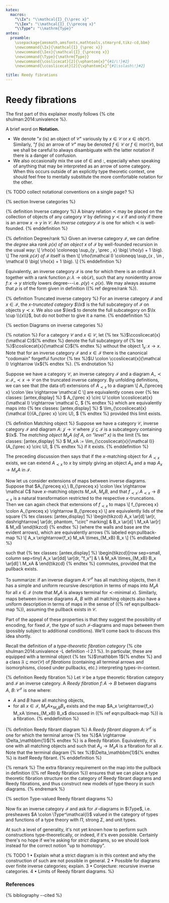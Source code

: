 ```yaml
---
katex:
  macros:
    "\\Ix": "\\mathcal{I}_{\\prec x}"
    "\\Iex": "\\mathcal{I}_{\\preceq x}"
    "\\Type": "\\mathrm{Type}"
antex:
  preamble:
    \usepackage{amsmath,amsfonts,mathtools,stmaryrd,tikz-cd,bbm}
    \newcommand{\Ix}{\mathcal{I}_{\prec x}}
    \newcommand{\Iex}{\mathcal{I}_{\preceq x}}
    \newcommand{\Type}{\mathrm{Type}}
    \newcommand{\coslicecat}[2]{\vphantom{x}^{#1/\!}#2}
    \newcommand{\ccoslicecat}[2]{\vphantom{x}^{#1\sslash\!}#2}

title: Reedy fibrations
---
```


# Reedy fibrations

The first part of this explainer mostly follows {% cite shulman:2014:univalence %}.

A brief word on **Notation.**
- We denote "$x$ (is) an object of $\mathcal C$" variously by $x \in \mathcal C$ or $x \in \mathrm{ob}(\mathcal C)$.
Similarly, "$f$ (is) an arrow of $\mathcal C$" may be denoted $f \in \mathcal C$ or $f \in \mathrm{mor}(\mathcal C)$, but we shall be careful to always disambiguate with the latter notation if there is a danger of confusion.
- We also occasionally mix the use of $\in$ and $\colon$, especially when speaking of anything that may be interpreted as an arrow of some category.
When this occurs outside of an explicitly type theoretic context, one should feel free to mentally substitute the more comfortable notation for the other.

{% TODO collect notational conventions on a single page? %}


{% section Inverse categories %}

{% definition Inverse category %}
A binary relation $\prec$ may be placed on the collection of objects of any category $\mathcal C$ by defining $y \prec x$ if and only if there is an arrow $x \rightarrow y$ in $\mathcal C$.
An *inverse category* $\mathcal I$ is one for which $\prec$ is well-founded.
{% enddefinition %}

{% definition Degree/rank %}
Given an inverse category $\mathcal I$, we can define the *degree* aka *rank $\rho(x)$ of an object $x$* of $\mathcal I$ by well-founded recursion in the usual way:
\\[
  \rho(x) \coloneqq \sup_{y \, \prec \, x} \big( \rho(y) + 1 \big).
\\]
The *rank $\rho(\mathcal I)$ of $\mathcal I$* itself is then
\\[
  \rho(\mathcal I) \coloneqq \sup_{x \, \in \, \mathcal I} \big( \rho(x) + 1 \big).
\\]
{% enddefinition %}

Equivalently, an inverse category $\mathcal I$ is one for which there is an ordinal $\lambda$ together with a rank function $\rho \colon \lambda \rightarrow \mathrm{ob}(\mathcal I)$, such that any nonidentity arrow $f \colon x \rightarrow y$ strictly lowers degree---i.e. $\rho(y) < \rho(x)$.
We may always assume that $\rho$ is of the form given in definition ({% ref degree/rank %}).

{% definition Truncated inverse category %}
For an inverse category $\mathcal I$ and $x \in \mathcal I$, the *$x$-truncated category $\Ix$* is the full subcategory of $\mathcal I$ on objects $y \prec x$.
We also use $\Iex$ to denote the full subcategory on $\Ix \cup \\{x\\}$, but do not bother to give it a name.
{% enddefinition %}


{% section Diagrams on inverse categories %}

{% notation %}
For a category $\mathcal C$ and $x \in \mathcal C$, let
{% tex %}$\ccoslicecat{x}{\mathcal C}${% endtex %}
denote the full subcategory of
{% tex %}$\coslicecat{x}{\mathcal C}${% endtex %}
without the object $\mathrm{1}_x \colon x \rightarrow x$.
Note that for an inverse category $\mathcal I$ and $x \in \mathcal I$ there is the canonical "codomain" forgetful functor
{% tex %}$U \colon \ccoslicecat{x}{\mathcal I} \rightarrow \Ix${% endtex %}.
{% endnotation %}

Suppose we have a category $\mathcal C$, an inverse category $\mathcal I$ and a diagram $A\_{\prec x} \colon \mathcal{I}\_{\prec x} \rightarrow \mathcal C$ on the truncated inverse category.
By unfolding definitions, we can see that (the data of) extensions of $A_{\prec x}$ to a diagram
\\[
  A_{\preceq x} \colon \Iex \rightarrow \mathcal C
\\]
are equivalently cones over
{% tex classes: [antex,display] %}
$
  A_{\prec x} \circ U \colon \ccoslicecat{x}{\mathcal I} \rightarrow \mathcal C,
$
{% endtex %}
which are equivalently maps into
{% tex classes: [antex,display] %}
$
  \lim_{\ccoslicecat{x}{\mathcal I}}(A_{\prec x} \circ U),
$
{% endtex %}
provided this limit exists.

{% definition Matching object %}
Suppose we have a category $\mathcal C$, inverse category $\mathcal I$ and diagram $A \colon \mathcal J \rightarrow \mathcal C$ where $\mathcal J \subseteq \mathcal I$ is a subcategory containing $\Ix$.
The *matching object $M_xA$ (of $A$, on "level" $x$)* is the limit
{% tex classes: [antex,display] %}
$
  M_xA := \lim_{\ccoslicecat{x}{\mathcal I}}(A_{\prec x} \circ U),
$
{% endtex %}
if it exists.
{% enddefinition %}

The preceding discussion then says that if the $x$-matching object for $A_{\prec x}$ exists, we can extend $A_{\prec x}$ to $x$ by simply giving an object $A_x$ and a map $A_x \rightarrow M_xA$ in $\mathcal I$.

Now let us consider extensions of maps between inverse diagrams.
Suppose that
$A_{\preceq x},\ B_{\preceq x} \colon \Iex \rightarrow \mathcal C$
have $x$-matching objects $M\_xA,\ M_xB$, and that
$f_{\prec x} \colon A_{\prec x} \rightarrow B_{\prec x}$
is a natural transformation restricted to the respective $x$-truncations.
Then we can again check that extensions of $f_{\prec x}$ to maps
\\[
  f_{\preceq x} \colon A_{\preceq x} \rightarrow B_{\preceq x}
\\]
are equivalently lids of the square
{% tex classes: [antex,display] %}
\begin{tikzcd}
  A_x \ar[d]
      \ar[r, dashrightarrow]
      \ar[dr, phantom, "\circ" marking] & B_x \ar[d] \\
  M_xA \ar[r]                           & M_xB
\end{tikzcd}
{% endtex %}
(where the walls and base are the evident arrows), which are equivalently arrows
{% labeled eqn:pullback-map %}
\\[
  A_x \xrightarrow{f_x} M_xA \times_{M_xB} B_x
\\]
{% endlabeled %}

such that
{% tex classes: [antex,display] %}
\begin{tikzcd}[row sep=small, column sep=tiny]
  A_x \ar[dd] \ar[dr, "f_x"] & \\
                             & M_xA \times_{M_xB} B_x \ar[dl] \\
  M_xA                       & 
\end{tikzcd}
{% endtex %}
commutes, provided that the pullback exists.

To summarize: if an inverse diagram $A \colon \mathcal{C}^{\mathcal I}$ has all matching objects, then it has a simple and uniform recursive description in terms of maps into $M_xA$ for all $x \in \mathcal I$ (note that $M_xA$ is always terminal for $\prec$-minimal $x$).
Similarly, maps between inverse diagrams $A$, $B$ with all matching objects also have a uniform description in terms of maps in the sense of
({% ref eqn:pullback-map %}),
assuming the pullback exists in $\mathcal C$.

Part of the appeal of these properties is that they suggest the possibility of encoding, for fixed $\mathcal I$, the *type* of such $\mathcal I$-diagrams and maps between them (possibly subject to additional conditions).
We'll come back to discuss this idea shortly.

Recall the definition of a *type-theoretic fibration category* {% cite shulman:2014:univalence -L definition -l 2.1 %}.
In particular, these are equipped with a terminal object
{% tex %}$\mathbbm 1${% endtex %}
and a class $\mathfrak F \subseteq \mathrm{mor}(\mathcal C)$ of *fibrations* (containing all terminal arrows and isomorphisms, closed under pullbacks, etc.) interpreting types-in-context.

{% definition Reedy fibration %}
Let $\mathcal C$ be a type theoretic fibration category and $\mathcal I$ an inverse category.
A *Reedy fibration* $f \colon A \rightarrow B$ between diagrams $A,\ B \colon \mathcal{C}^{\mathcal I}$ is one where:
- $A$ and $B$ have all matching objects,
- for all $x \in \mathcal I$, $M_xA \times_{M_xB} B_x$ exists and the map $A_x \xrightarrow{f_x} M_xA \times_{M_xB} B_x$ discussed in ({% ref eqn:pullback-map %}) is a fibration.
{% enddefinition %}

{% definition Reedy fibrant diagram %}
A *Reedy fibrant diagram* $A \colon \mathcal{C}^{\mathcal I}$ is one for which the terminal arrow
{% tex %}$A \rightarrow \Delta_\mathbbm{1}${% endtex %}
is a Reedy fibration.
Equivalently, it's one with all matching objects and such that $A_x \rightarrow M_xA$ is a fibration for all $x$.
Note that the terminal diagram
{% tex %}$\Delta_\mathbbm{1}${% endtex %}
is itself Reedy fibrant.
{% enddefinition %}

{% remark %}
The extra fibrancy requirement on the map into the pullback in definition ({% ref Reedy fibration %}) ensures that we can place a type theoretic fibration structure on the category of Reedy fibrant diagrams and Reedy fibrations, and thus construct new models of type theory in such diagrams.
{% endremark %}


{% section Type-valued Reedy fibrant diagrams %}

Now fix an inverse category $\mathcal I$ and ask for $\mathcal I$-diagrams in $\Type$,
i.e. presheaves $A \colon \Type^\mathcal{I}$ valued in the category of types and functions of a type theory with $\Pi$, strong $\Sigma$, and unit types.

At such a level of generality, it's not yet known how to perform such constructions type-theoretically, or indeed, if it's even possible.
Certainly there's no hope if we're asking for *strict* diagrams, so we should look instead for the correct notion "up to homotopy".

{% TODO
  1 • Explain what a strict diagram is in this context and why the construction of such are not possible in general.
  2 • Possible for diagrams over finite inverse categories; explain.
  3 • Conjecture: recursive inverse categories.
  4 • Limits of Reedy fibrant diagrams. 
%}


### References

{% bibliography --cited %}
